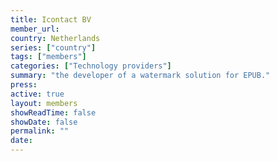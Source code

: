 ```yaml
---
title: Icontact BV 
member_url: 
country: Netherlands
series: ["country"] 
tags: ["members"]
categories: ["Technology providers"]
summary: "the developer of a watermark solution for EPUB."
press:
active: true
layout: members 
showReadTime: false
showDate: false
permalink: ""
date: 
---
```


